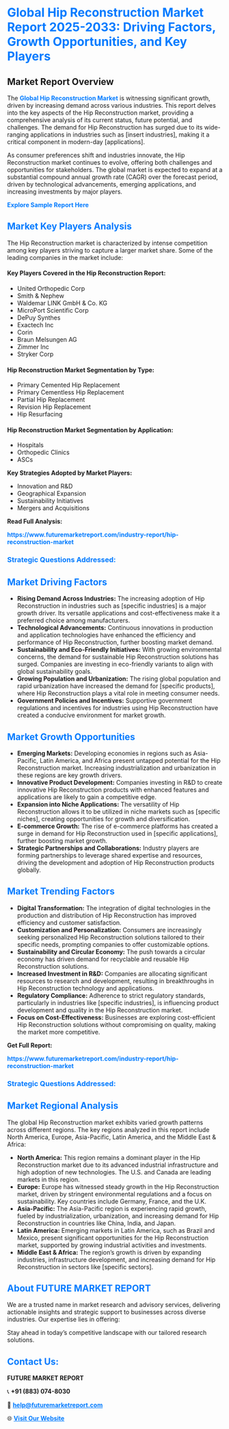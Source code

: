 <h1 style="color: #007BFF;">Global Hip Reconstruction Market Report 2025-2033: Driving Factors, Growth Opportunities, and Key Players</h1>

<section id="overview">
<h2>Market Report Overview</h2>
<p>The <a href="https://www.futuremarketreport.com/industry-report/hip-reconstruction-market" style="color: #007BFF; text-decoration: none;"><strong>Global Hip Reconstruction Market</strong></a> is witnessing significant growth, driven by increasing demand across various industries. This report delves into the key aspects of the Hip Reconstruction market, providing a comprehensive analysis of its current status, future potential, and challenges. The demand for Hip Reconstruction has surged due to its wide-ranging applications in industries such as [insert industries], making it a critical component in modern-day [applications].</p>
<p>As consumer preferences shift and industries innovate, the Hip Reconstruction market continues to evolve, offering both challenges and opportunities for stakeholders. The global market is expected to expand at a substantial compound annual growth rate (CAGR) over the forecast period, driven by technological advancements, emerging applications, and increasing investments by major players.</p>
</section>

<section id="overview">
<p><a href="https://www.futuremarketreport.com/request-sample/reportId=64669" style="color: #007BFF; text-decoration: none;"><strong>Explore Sample Report Here</strong></a></p>
</section>

<section id="key-players">
<h2 style="color: #007BFF;">Market Key Players Analysis</h2>
<p>The Hip Reconstruction market is characterized by intense competition among key players striving to capture a larger market share. Some of the leading companies in the market include:</p>
<h4>Key Players Covered in the Hip Reconstruction Report:</h4>
<ul><li>United Orthopedic Corp</li><li>Smith &amp; Nephew</li><li>Waldemar LINK GmbH &amp; Co. KG</li><li>MicroPort Scientific Corp</li><li>DePuy Synthes</li><li>Exactech Inc</li><li>Corin</li><li>Braun Melsungen AG</li><li>Zimmer Inc</li><li>Stryker Corp</li></ul>
<h4>Hip Reconstruction Market Segmentation by Type:</h4>
<ul><li>Primary Cemented Hip Replacement</li><li>Primary Cementless Hip Replacement</li><li>Partial Hip Replacement</li><li>Revision Hip Replacement</li><li>Hip Resurfacing</li></ul>

<h4>Hip Reconstruction Market Segmentation by Application:</h4>
<ul><li>Hospitals</li><li>Orthopedic Clinics</li><li>ASCs</li></ul>
<p><strong>Key Strategies Adopted by Market Players:</strong></p>
<ul>
<li>Innovation and R&D</li>
<li>Geographical Expansion</li>
<li>Sustainability Initiatives</li>
<li>Mergers and Acquisitions</li>
</ul>
</section>

<section>
<p><strong>Read Full Analysis: </strong></p><a href="https://www.futuremarketreport.com/industry-report/hip-reconstruction-market" style="color: #007BFF; text-decoration: none;"><strong>https://www.futuremarketreport.com/industry-report/hip-reconstruction-market</strong></a>
<h3 style="color: #007BFF;">Strategic Questions Addressed:</h3>
</section>

<section id="driving-factors">
<h2 style="color: #007BFF;">Market Driving Factors</h2>
<ul>
<li><strong>Rising Demand Across Industries:</strong> The increasing adoption of Hip Reconstruction in industries such as [specific industries] is a major growth driver. Its versatile applications and cost-effectiveness make it a preferred choice among manufacturers.</li>
<li><strong>Technological Advancements:</strong> Continuous innovations in production and application technologies have enhanced the efficiency and performance of Hip Reconstruction, further boosting market demand.</li>
<li><strong>Sustainability and Eco-Friendly Initiatives:</strong> With growing environmental concerns, the demand for sustainable Hip Reconstruction solutions has surged. Companies are investing in eco-friendly variants to align with global sustainability goals.</li>
<li><strong>Growing Population and Urbanization:</strong> The rising global population and rapid urbanization have increased the demand for [specific products], where Hip Reconstruction plays a vital role in meeting consumer needs.</li>
<li><strong>Government Policies and Incentives:</strong> Supportive government regulations and incentives for industries using Hip Reconstruction have created a conducive environment for market growth.</li>
</ul>
</section>

<section id="growth-opportunities">
<h2 style="color: #007BFF;">Market Growth Opportunities</h2>
<ul>
<li><strong>Emerging Markets:</strong> Developing economies in regions such as Asia-Pacific, Latin America, and Africa present untapped potential for the Hip Reconstruction market. Increasing industrialization and urbanization in these regions are key growth drivers.</li>
<li><strong>Innovative Product Development:</strong> Companies investing in R&D to create innovative Hip Reconstruction products with enhanced features and applications are likely to gain a competitive edge.</li>
<li><strong>Expansion into Niche Applications:</strong> The versatility of Hip Reconstruction allows it to be utilized in niche markets such as [specific niches], creating opportunities for growth and diversification.</li>
<li><strong>E-commerce Growth:</strong> The rise of e-commerce platforms has created a surge in demand for Hip Reconstruction used in [specific applications], further boosting market growth.</li>
<li><strong>Strategic Partnerships and Collaborations:</strong> Industry players are forming partnerships to leverage shared expertise and resources, driving the development and adoption of Hip Reconstruction products globally.</li>
</ul>
</section>

<section id="trending-factors">
<h2 style="color: #007BFF;">Market Trending Factors</h2>
<ul>
<li><strong>Digital Transformation:</strong> The integration of digital technologies in the production and distribution of Hip Reconstruction has improved efficiency and customer satisfaction.</li>
<li><strong>Customization and Personalization:</strong> Consumers are increasingly seeking personalized Hip Reconstruction solutions tailored to their specific needs, prompting companies to offer customizable options.</li>
<li><strong>Sustainability and Circular Economy:</strong> The push towards a circular economy has driven demand for recyclable and reusable Hip Reconstruction solutions.</li>
<li><strong>Increased Investment in R&D:</strong> Companies are allocating significant resources to research and development, resulting in breakthroughs in Hip Reconstruction technology and applications.</li>
<li><strong>Regulatory Compliance:</strong> Adherence to strict regulatory standards, particularly in industries like [specific industries], is influencing product development and quality in the Hip Reconstruction market.</li>
<li><strong>Focus on Cost-Effectiveness:</strong> Businesses are exploring cost-efficient Hip Reconstruction solutions without compromising on quality, making the market more competitive.</li>
</ul>
</section>

<section>
<p><strong>Get Full Report: </strong></p><a href="https://www.futuremarketreport.com/industry-report/hip-reconstruction-market" style="color: #007BFF; text-decoration: none;"><strong>https://www.futuremarketreport.com/industry-report/hip-reconstruction-market</strong></a>
<h3 style="color: #007BFF;">Strategic Questions Addressed:</h3>
</section>


<section id="regional-analysis">
<h2 style="color: #007BFF;">Market Regional Analysis</h2>
<p>The global Hip Reconstruction market exhibits varied growth patterns across different regions. The key regions analyzed in this report include North America, Europe, Asia-Pacific, Latin America, and the Middle East & Africa:</p>
<ul>
<li><strong>North America:</strong> This region remains a dominant player in the Hip Reconstruction market due to its advanced industrial infrastructure and high adoption of new technologies. The U.S. and Canada are leading markets in this region.</li>
<li><strong>Europe:</strong> Europe has witnessed steady growth in the Hip Reconstruction market, driven by stringent environmental regulations and a focus on sustainability. Key countries include Germany, France, and the U.K.</li>
<li><strong>Asia-Pacific:</strong> The Asia-Pacific region is experiencing rapid growth, fueled by industrialization, urbanization, and increasing demand for Hip Reconstruction in countries like China, India, and Japan.</li>
<li><strong>Latin America:</strong> Emerging markets in Latin America, such as Brazil and Mexico, present significant opportunities for the Hip Reconstruction market, supported by growing industrial activities and investments.</li>
<li><strong>Middle East & Africa:</strong> The region’s growth is driven by expanding industries, infrastructure development, and increasing demand for Hip Reconstruction in sectors like [specific sectors].</li>
</ul>
</section>

<footer>
<h2 style="color: #007BFF;">About FUTURE MARKET REPORT</h2>
<p>We are a trusted name in market research and advisory services, delivering actionable insights and strategic support to businesses across diverse industries. Our expertise lies in offering:</p>

<p>Stay ahead in today’s competitive landscape with our tailored research solutions.</p>

<h2 style="color: #007BFF;">Contact Us:</h2>
<p><strong>FUTURE MARKET REPORT</strong></p>
<p>📞 <strong>+91 (883) 074-8030</strong></p>
<p>📧 <strong><a href="mailto:help@futuremarketreport.com" style="color: #007BFF;">help@futuremarketreport.com</a></strong></p>
<p>🌐 <strong><a href="https://www.futuremarketreport.com/" style="color: #007BFF;">Visit Our Website</a></strong></p>
</footer>